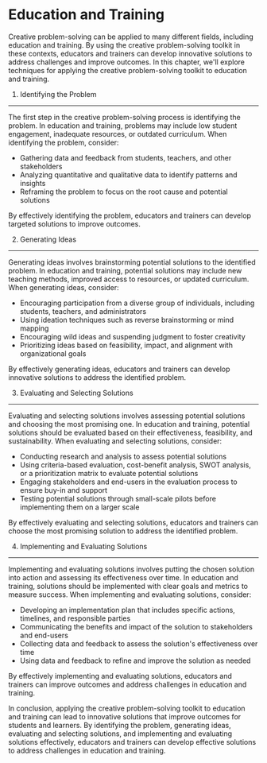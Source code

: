 Education and Training
=====================================================================================

Creative problem-solving can be applied to many different fields, including education and training. By using the creative problem-solving toolkit in these contexts, educators and trainers can develop innovative solutions to address challenges and improve outcomes. In this chapter, we'll explore techniques for applying the creative problem-solving toolkit to education and training.

1. Identifying the Problem
--------------------------

The first step in the creative problem-solving process is identifying the problem. In education and training, problems may include low student engagement, inadequate resources, or outdated curriculum. When identifying the problem, consider:

* Gathering data and feedback from students, teachers, and other stakeholders
* Analyzing quantitative and qualitative data to identify patterns and insights
* Reframing the problem to focus on the root cause and potential solutions

By effectively identifying the problem, educators and trainers can develop targeted solutions to improve outcomes.

2. Generating Ideas
-------------------

Generating ideas involves brainstorming potential solutions to the identified problem. In education and training, potential solutions may include new teaching methods, improved access to resources, or updated curriculum. When generating ideas, consider:

* Encouraging participation from a diverse group of individuals, including students, teachers, and administrators
* Using ideation techniques such as reverse brainstorming or mind mapping
* Encouraging wild ideas and suspending judgment to foster creativity
* Prioritizing ideas based on feasibility, impact, and alignment with organizational goals

By effectively generating ideas, educators and trainers can develop innovative solutions to address the identified problem.

3. Evaluating and Selecting Solutions
-------------------------------------

Evaluating and selecting solutions involves assessing potential solutions and choosing the most promising one. In education and training, potential solutions should be evaluated based on their effectiveness, feasibility, and sustainability. When evaluating and selecting solutions, consider:

* Conducting research and analysis to assess potential solutions
* Using criteria-based evaluation, cost-benefit analysis, SWOT analysis, or a prioritization matrix to evaluate potential solutions
* Engaging stakeholders and end-users in the evaluation process to ensure buy-in and support
* Testing potential solutions through small-scale pilots before implementing them on a larger scale

By effectively evaluating and selecting solutions, educators and trainers can choose the most promising solution to address the identified problem.

4. Implementing and Evaluating Solutions
----------------------------------------

Implementing and evaluating solutions involves putting the chosen solution into action and assessing its effectiveness over time. In education and training, solutions should be implemented with clear goals and metrics to measure success. When implementing and evaluating solutions, consider:

* Developing an implementation plan that includes specific actions, timelines, and responsible parties
* Communicating the benefits and impact of the solution to stakeholders and end-users
* Collecting data and feedback to assess the solution's effectiveness over time
* Using data and feedback to refine and improve the solution as needed

By effectively implementing and evaluating solutions, educators and trainers can improve outcomes and address challenges in education and training.

In conclusion, applying the creative problem-solving toolkit to education and training can lead to innovative solutions that improve outcomes for students and learners. By identifying the problem, generating ideas, evaluating and selecting solutions, and implementing and evaluating solutions effectively, educators and trainers can develop effective solutions to address challenges in education and training.
